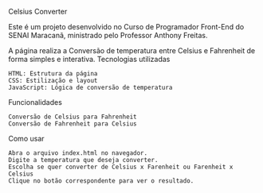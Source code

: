 Celsius Converter

Este é um projeto desenvolvido no Curso de Programador Front-End do SENAI Maracanã, ministrado pelo Professor Anthony Freitas.

A página realiza a Conversão de temperatura entre Celsius e Fahrenheit de forma simples e interativa.
Tecnologias utilizadas

    HTML: Estrutura da página
    CSS: Estilização e layout
    JavaScript: Lógica de conversão de temperatura

Funcionalidades

    Conversão de Celsius para Fahrenheit
    Conversão de Fahrenheit para Celsius

Como usar

    Abra o arquivo index.html no navegador.
    Digite a temperatura que deseja converter.
    Escolha se quer converter de Celsius x Farenheit ou Farenheit x Celsius
    Clique no botão correspondente para ver o resultado.
